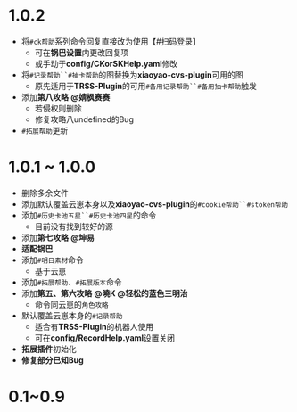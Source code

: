 # 1.0.2
* 将`#ck帮助`系列命令回复直接改为使用【#扫码登录】
  * 可在**锅巴设置**内更改回复项
  * 或手动于**config/CKorSKHelp.yaml**修改
* 将`#记录帮助``#抽卡帮助`的图替换为**xiaoyao-cvs-plugin**可用的图
  * 原先适用于**TRSS-Plugin**的可用`#备用记录帮助``#备用抽卡帮助`触发
* 添加**第八攻略** **@婧枫赛赛**
  * 若侵权则删除
  * 修复攻略八undefined的Bug
* `#拓展帮助`更新

# 1.0.1 ~ 1.0.0
* 删除多余文件
* 添加默认覆盖云崽本身以及**xiaoyao-cvs-plugin**的`#cookie帮助``#stoken帮助`
* 添加`#历史卡池五星``#历史卡池四星`的命令
  * 目前没有找到较好的源
* 添加**第七攻略** **@坤易**
* **适配锅巴**
* 添加`#明日素材`命令
  * 基于云崽
* 添加`#拓展帮助`、`#拓展版本`命令
* 添加**第五、第六攻略** **@曉K @轻松的蓝色三明治**
  * 命令同云崽的`角色攻略`
* 默认覆盖云崽本身的`#记录帮助`
  * 适合有**TRSS-Plugin**的机器人使用
  * 可在**config/RecordHelp.yaml**设置关闭
* **拓展插件**初始化
* **修复部分已知Bug**

# 0.1~0.9
